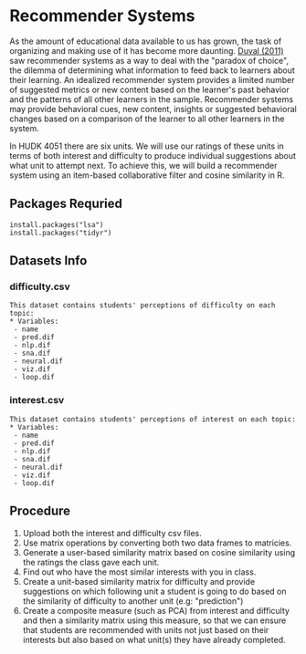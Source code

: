 # Recommender Systems

As the amount of educational data available to us has grown, the task of organizing and making use of it has become more daunting. [Duval (2011)](dl.acm.org/citation.cfm?id=2090118) saw recommender systems as a way to deal with the "paradox of choice", the dilemma of determining what information to feed back to learners about their learning. An idealized recommender system provides a limited number of suggested metrics or new content based on the learner's past behavior and the patterns of all other learners in the sample. Recommender systems may provide behavioral cues, new content, insights or suggested behavioral changes based on a comparison of the learner to all other learners in the system.

In HUDK 4051 there are six units. We will use our ratings of these units in terms of both interest and difficulty to produce individual suggestions about what unit to attempt next. To achieve this, we will build a recommender system using an item-based collaborative filter and cosine similarity in R.

## Packages Requried 
```
install.packages("lsa") 
install.packages("tidyr") 
```
## Datasets Info

### difficulty.csv
```
This dataset contains students' perceptions of difficulty on each topic:
* Variables:
 - name
 - pred.dif
 - nlp.dif
 - sna.dif
 - neural.dif
 - viz.dif
 - loop.dif
```
### interest.csv
```
This dataset contains students' perceptions of interest on each topic:
* Variables:
 - name
 - pred.dif
 - nlp.dif
 - sna.dif
 - neural.dif
 - viz.dif
 - loop.dif
```

## Procedure

 1. Upload both the interest and difficulty csv files.
 2. Use matrix operations by converting both two data frames to matricies.
 3. Generate a user-based similarity matrix based on cosine similarity using the ratings the class gave each unit.
 4. Find out who have the most similar interests with you in class.
 5. Create a unit-based similarity matrix for difficulty and provide suggestions on which following unit a student is going to do based on the similarity of difficulty to another unit (e.g: "prediction")
 6. Create a composite measure (such as PCA) from interest and difficulty and then a similarity matrix using this measure, so that we can ensure that students are recommended with units not just based on their interests but also based on what unit(s) they have already completed.
